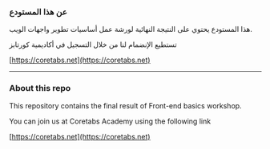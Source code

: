 ### عن هذا المستودع

هذا المستودع يحتوي على النتيجة النهائية لورشة عمل أساسيات تطوير واجهات الويب.

تستطيع الإنضمام لنا من خلال التسجيل في أكاديمية كورتابز

[https://coretabs.net](https://coretabs.net)

---

### About this repo

This repository contains the final result of Front-end basics workshop.

You can join us at Coretabs Academy using the following link

[https://coretabs.net](https://coretabs.net)
